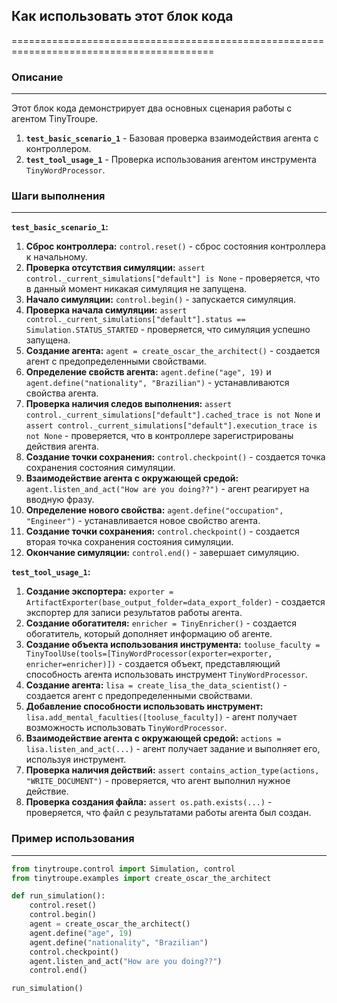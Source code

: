 ## Как использовать этот блок кода
=========================================================================================

### Описание
-------------------------
Этот блок кода демонстрирует два основных сценария работы с агентом TinyTroupe. 

1. **`test_basic_scenario_1`** - Базовая проверка взаимодействия агента с контроллером.
2. **`test_tool_usage_1`** - Проверка использования агентом инструмента `TinyWordProcessor`.

### Шаги выполнения
-------------------------
**`test_basic_scenario_1`:**

1. **Сброс контроллера:** `control.reset()` - сброс состояния контроллера к начальному.
2. **Проверка отсутствия симуляции:** `assert control._current_simulations["default"] is None` - проверяется, что в данный момент никакая симуляция не запущена.
3. **Начало симуляции:** `control.begin()` - запускается симуляция.
4. **Проверка начала симуляции:** `assert control._current_simulations["default"].status == Simulation.STATUS_STARTED` - проверяется, что симуляция успешно запущена.
5. **Создание агента:** `agent = create_oscar_the_architect()` - создается агент с предопределенными свойствами.
6. **Определение свойств агента:** `agent.define("age", 19)` и `agent.define("nationality", "Brazilian")` - устанавливаются свойства агента.
7. **Проверка наличия следов выполнения:**  `assert control._current_simulations["default"].cached_trace is not None` и `assert control._current_simulations["default"].execution_trace is not None` - проверяется, что в контроллере зарегистрированы действия агента.
8. **Создание точки сохранения:** `control.checkpoint()` - создается точка сохранения состояния симуляции.
9. **Взаимодействие агента с окружающей средой:** `agent.listen_and_act("How are you doing??")` - агент реагирует на вводную фразу.
10. **Определение нового свойства:** `agent.define("occupation", "Engineer")` - устанавливается новое свойство агента.
11. **Создание точки сохранения:** `control.checkpoint()` - создается вторая точка сохранения состояния симуляции.
12. **Окончание симуляции:** `control.end()` - завершает симуляцию.


**`test_tool_usage_1`:**

1. **Создание экспортера:** `exporter = ArtifactExporter(base_output_folder=data_export_folder)` - создается экспортер для записи результатов работы агента.
2. **Создание обогатителя:** `enricher = TinyEnricher()` - создается обогатитель, который дополняет информацию об агенте.
3. **Создание объекта использования инструмента:** `tooluse_faculty = TinyToolUse(tools=[TinyWordProcessor(exporter=exporter, enricher=enricher)])` - создается объект, представляющий способность агента использовать инструмент `TinyWordProcessor`. 
4. **Создание агента:** `lisa = create_lisa_the_data_scientist()` - создается агент с предопределенными свойствами.
5. **Добавление способности использовать инструмент:** `lisa.add_mental_faculties([tooluse_faculty])` - агент получает возможность использовать `TinyWordProcessor`.
6. **Взаимодействие агента с окружающей средой:** `actions = lisa.listen_and_act(...)` - агент получает задание и выполняет его, используя инструмент.
7. **Проверка наличия действий:** `assert contains_action_type(actions, "WRITE_DOCUMENT")` - проверяется, что агент выполнил нужное действие.
8. **Проверка создания файла:** `assert os.path.exists(...)` - проверяется, что файл с результатами работы агента был создан. 


### Пример использования
-------------------------

```python
from tinytroupe.control import Simulation, control
from tinytroupe.examples import create_oscar_the_architect

def run_simulation():
    control.reset()
    control.begin()
    agent = create_oscar_the_architect()
    agent.define("age", 19)
    agent.define("nationality", "Brazilian")
    control.checkpoint()
    agent.listen_and_act("How are you doing??")
    control.end()

run_simulation()
```